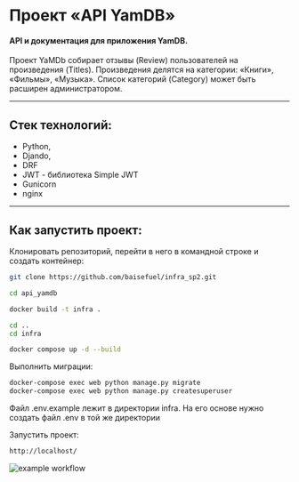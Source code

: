 # Проект «API YamDB»
#### API и документация для приложения YamDB.
Проект YaMDb собирает отзывы (Review) пользователей на произведения (Titles). Произведения делятся на категории: «Книги», «Фильмы», «Музыка». Список категорий (Category) может быть расширен администратором.
___
## Стек технологий:
- Python,
- Djando,
- DRF
- JWT - библиотека Simple JWT
- Gunicorn
- nginx
___
## Как запустить проект:

Клонировать репозиторий, перейти в него в командной строке и создать контейнер:

```bash
git clone https://github.com/baisefuel/infra_sp2.git
```

```bash
cd api_yamdb
```

```bash
docker build -t infra .
```

```bash
cd ..
cd infra
```

```bash
docker compose up -d --build
```

Выполнить миграции:

```bash
docker-compose exec web python manage.py migrate
docker-compose exec web python manage.py createsuperuser
```

Файл .env.example лежит в директории infra. На его основе нужно создать файл .env в той же директории

Запустить проект:

```bash
http://localhost/
```

![example workflow](https://github.com/baisefuel/yamdb_final/actions/workflows/yamdb_workflow.yml/badge.svg)